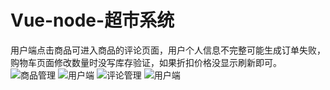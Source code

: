 # Vue-node-超市系统
用户端点击商品可进入商品的评论页面，用户个人信息不完整可能生成订单失败，购物车页面修改数量时没写库存验证，如果折扣价格没显示刷新即可。
![商品管理](https://github.com/ahba117/Vue-elementUI-node/blob/main/shangpin.png)
![用户端](https://github.com/ahba117/Vue-elementUI-node/blob/main/shangpin1.png)
![评论管理](https://github.com/ahba117/Vue-elementUI-node/blob/main/pinglun.png)
![用户端](https://github.com/ahba117/Vue-elementUI-node/blob/main/pinglun1.png)
